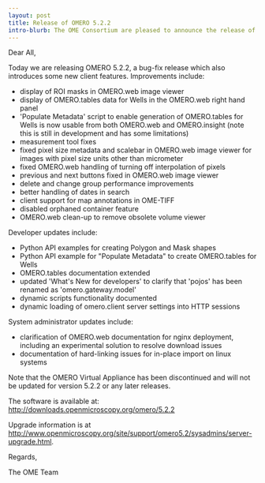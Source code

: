 ```yaml
---
layout: post
title: Release of OMERO 5.2.2
intro-blurb: The OME Consortium are pleased to announce the release of OMERO 5.2.2
---
```

Dear All,

Today we are releasing OMERO 5.2.2, a bug-fix release which also introduces some new client features. Improvements include:

-  display of ROI masks in OMERO.web image viewer
-  display of OMERO.tables data for Wells in the OMERO.web right hand panel
-  'Populate Metadata' script to enable generation of OMERO.tables for Wells is now usable from both OMERO.web and OMERO.insight (note this is still in development and has some limitations)
-  measurement tool fixes
-  fixed pixel size metadata and scalebar in OMERO.web image viewer for images with pixel size units other than micrometer
-  fixed OMERO.web handling of turning off interpolation of pixels
-  previous and next buttons fixed in OMERO.web image viewer
-  delete and change group performance improvements
-  better handling of dates in search
-  client support for map annotations in OME-TIFF
-  disabled orphaned container feature
-  OMERO.web clean-up to remove obsolete volume viewer

 Developer updates include:

-  Python API examples for creating Polygon and Mask shapes
-  Python API example for "Populate Metadata" to create OMERO.tables for Wells
-  OMERO.tables documentation extended
-  updated 'What's New for developers' to clarify that 'pojos' has been renamed as 'omero.gateway.model'
-  dynamic scripts functionality documented
-  dynamic loading of omero.client server settings into HTTP sessions

System administrator updates include:

-  clarification of OMERO.web documentation for nginx deployment, including an experimental solution to resolve download issues
-  documentation of hard-linking issues for in-place import on linux systems

Note that the OMERO Virtual Appliance has been discontinued and will not be updated for version 5.2.2 or any later releases.

The software is available at:
http://downloads.openmicroscopy.org/omero/5.2.2

Upgrade information is at http://www.openmicroscopy.org/site/support/omero5.2/sysadmins/server-upgrade.html.

Regards,

The OME Team
